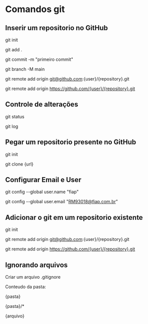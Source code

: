 # Comandos git

## Inserir um repositorio no GitHub
git init

git add .

git commit -m "primeiro commit"

git branch -M main

git remote add origin git@github.com:{user}/{repository}.git

git remote add origin https://github.com/{user}/{repository}.git

## Controle de alterações
git status

git log

## Pegar um repositorio presente no GitHub
git init

git clone {url}

## Configurar Email e User
git config --global user.name "fiap"

git config --global user.email "RM93018@fiap.com.br"

## Adicionar o git em um repositorio existente
git init

git remote add origin git@github.com:{user}/{repository}.git

git remote add origin https://github.com/{user}/{repository}.git

## Ignorando arquivos
Criar um arquivo .gitignore

Conteudo da pasta:

{pasta}

{pasta}/*

{arquivo}